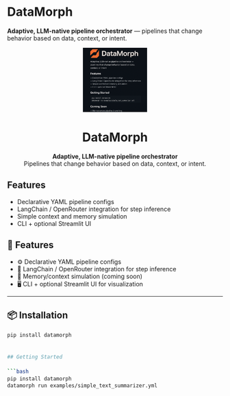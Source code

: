 # DataMorph

**Adaptive, LLM-native pipeline orchestrator** — pipelines that change behavior based on data, context, or intent.

<p align="center">
  <img src="datamorph.png" alt="DataMorph Logo" width="150"/>
</p>

<h1 align="center">DataMorph</h1>

<p align="center">
  <strong>Adaptive, LLM-native pipeline orchestrator</strong><br>
  Pipelines that change behavior based on data, context, or intent.
</p>


## Features

- Declarative YAML pipeline configs
- LangChain / OpenRouter integration for step inference
- Simple context and memory simulation
- CLI + optional Streamlit UI

## 🚀 Features

- ⚙️ Declarative YAML pipeline configs
- 🧠 LangChain / OpenRouter integration for step inference
- 🔁 Memory/context simulation (coming soon)
- 🖥️ CLI + optional Streamlit UI for visualization

---

## 📦 Installation

```bash
pip install datamorph


## Getting Started

```bash
pip install datamorph
datamorph run examples/simple_text_summarizer.yml
